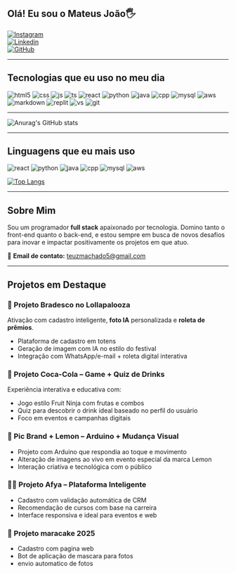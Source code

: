 ## Olá! Eu sou o Mateus João🖐️

[![Instagram](https://img.shields.io/badge/Instagram-E4405F?style=for-the-badge&logo=instagram&logoColor=white)](https://www.instagram.com/the_teuzz?igsh=ZG90b3hvN2JwbHNl)  
[![Linkedin](https://img.shields.io/badge/LinkedIn-0077B5?style=for-the-badge&logo=linkedin&logoColor=white)](https://www.linkedin.com/in/mateus-jo%C3%A3o-08421b262?utm_source=share&utm_campaign=share_via&utm_content=profile&utm_medium=android_app)  
[![GitHub](https://img.shields.io/badge/GitHub-100000?style=for-the-badge&logo=github&logoColor=white)](https://github.com/silvatet)

---

## Tecnologias que eu uso no meu dia

<div style="display: inline_block">
  <img alt="html5" src="https://img.shields.io/badge/HTML5-E34F26?style=for-the-badge&logo=html5&logoColor=white" />
  <img alt="css" src="https://img.shields.io/badge/CSS3-1572B6?style=for-the-badge&logo=css3&logoColor=white" />
  <img alt="js" src="https://img.shields.io/badge/JavaScript-F7DF1E?style=for-the-badge&logo=javascript&logoColor=black" />
  <img alt="ts" src="https://img.shields.io/badge/TypeScript-007ACC?style=for-the-badge&logo=typescript&logoColor=white" />
  <img alt="react" src="https://img.shields.io/badge/React-20232A?style=for-the-badge&logo=react&logoColor=61DAFB" />
  <img alt="python" src="https://img.shields.io/badge/Python-14354C?style=for-the-badge&logo=python&logoColor=white"/>
  <img alt="java" src="https://img.shields.io/badge/Java-ED8B00?style=for-the-badge&logo=openjdk&logoColor=white" />
  <img alt="cpp" src="https://img.shields.io/badge/C%2B%2B-00599C?style=for-the-badge&logo=c%2B%2B&logoColor=white" />
  <img alt="mysql" src="https://img.shields.io/badge/MySQL-00000F?style=for-the-badge&logo=mysql&logoColor=white" /> 
  <img alt="aws" src="https://img.shields.io/badge/Amazon_AWS-232F3E?style=for-the-badge&logo=amazon-aws&logoColor=white" />
  <img alt="markdown" src="https://img.shields.io/badge/Markdown-000000?style=for-the-badge&logo=markdown&logoColor=white" />
  <img alt="replit" src="https://img.shields.io/badge/replit-667881?style=for-the-badge&logo=replit&logoColor=white" />
  <img alt="vs" src="https://img.shields.io/badge/Visual_Studio-5C2D91?style=for-the-badge&logo=visual%20studio&logoColor=white" />
  <img alt="git" src="https://img.shields.io/badge/GIT-E44C30?style=for-the-badge&logo=git&logoColor=white" />
</div>

---

![Anurag's GitHub stats](https://github-readme-stats.vercel.app/api?username=silvatet&show_icons=true&theme=shadow_blue)

---

## Linguagens que eu mais uso

<div style="display: inline_block">
  <img alt="react" src="https://img.shields.io/badge/React-20232A?style=for-the-badge&logo=react&logoColor=61DAFB" />
  <img alt="python" src="https://img.shields.io/badge/Python-14354C?style=for-the-badge&logo=python&logoColor=white"/>
  <img alt="java" src="https://img.shields.io/badge/Java-ED8B00?style=for-the-badge&logo=openjdk&logoColor=white" />
  <img alt="cpp" src="https://img.shields.io/badge/C%2B%2B-00599C?style=for-the-badge&logo=c%2B%2B&logoColor=white" />
  <img alt="mysql" src="https://img.shields.io/badge/MySQL-00000F?style=for-the-badge&logo=mysql&logoColor=white" /> 
  <img alt="aws" src="https://img.shields.io/badge/Amazon_AWS-232F3E?style=for-the-badge&logo=amazon-aws&logoColor=white" />
</div>

[![Top Langs](https://github-readme-stats.vercel.app/api/top-langs/?username=silvatet&layout=donut)](https://github.com/anuraghazra/github-readme-stats)

---

## Sobre Mim

Sou um programador **full stack** apaixonado por tecnologia. Domino tanto o front-end quanto o back-end, e estou sempre em busca de novos desafios para inovar e impactar positivamente os projetos em que atuo.

📧 **Email de contato:** teuzmachado5@gmail.com

---

## Projetos em Destaque

### 🔴 Projeto Bradesco no Lollapalooza
Ativação com cadastro inteligente, **foto IA** personalizada e **roleta de prêmios**.  
- Plataforma de cadastro em totens  
- Geração de imagem com IA no estilo do festival  
- Integração com WhatsApp/e-mail + roleta digital interativa  

### 🥤 Projeto Coca-Cola – Game + Quiz de Drinks
Experiência interativa e educativa com:  
- Jogo estilo Fruit Ninja com frutas e combos  
- Quiz para descobrir o drink ideal baseado no perfil do usuário  
- Foco em eventos e campanhas digitais  

### 🍋 Pic Brand + Lemon – Arduino + Mudança Visual
- Projeto com Arduino que respondia ao toque e movimento  
- Alteração de imagens ao vivo em evento especial da marca Lemon  
- Interação criativa e tecnológica com o público  

### 👨‍⚕️ Projeto Afya – Plataforma Inteligente
- Cadastro com validação automática de CRM  
- Recomendação de cursos com base na carreira  
- Interface responsiva e ideal para eventos e web

### 🍰 Projeto maracake 2025
- Cadastro com pagina web
- Bot de aplicação de mascara para fotos
- envio automatico de fotos 
